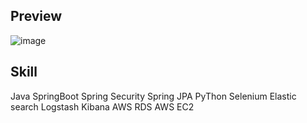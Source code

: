 ## Preview
![image](https://github.com/user-attachments/assets/05b4f5fb-d664-42ab-ba74-1597b7eea678)

## Skill
Java
SpringBoot
Spring Security
Spring JPA
PyThon Selenium
Elastic search
Logstash
Kibana
AWS RDS
AWS EC2

